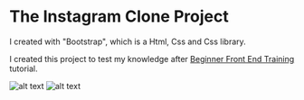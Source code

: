 # The Instagram Clone Project 
I created with "Bootstrap", which is a Html, Css and Css library.

I created this project to test my knowledge after [Beginner Front End Training](https://app.patika.dev/paths/baslangic-seviye-frontend-web-development-patikasi)  tutorial.

![alt text](proje)
![alt text](peoje-2)

